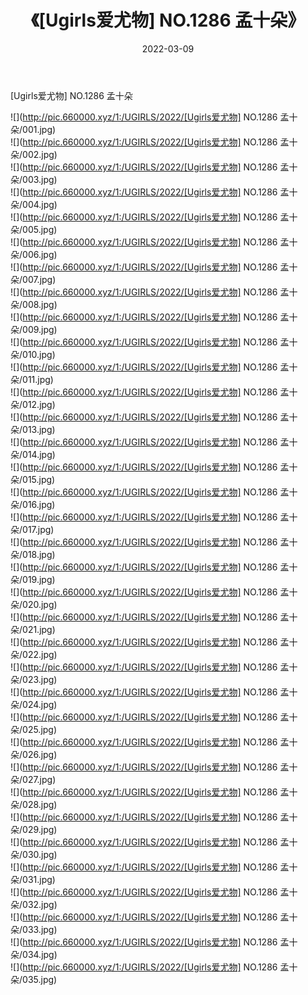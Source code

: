 ﻿---
layout: post
title:  《[Ugirls爱尤物] NO.1286 孟十朵》
date:   2022-03-09
img: http://pic.660000.xyz/1:/UGIRLS/2022/[Ugirls爱尤物] NO.1286 孟十朵/000.jpg
categories: [美女, 清纯, 唯美]
---

[Ugirls爱尤物] NO.1286 孟十朵

 ![](http://pic.660000.xyz/1:/UGIRLS/2022/[Ugirls爱尤物] NO.1286 孟十朵/001.jpg) <br>![](http://pic.660000.xyz/1:/UGIRLS/2022/[Ugirls爱尤物] NO.1286 孟十朵/002.jpg) <br>![](http://pic.660000.xyz/1:/UGIRLS/2022/[Ugirls爱尤物] NO.1286 孟十朵/003.jpg) <br>![](http://pic.660000.xyz/1:/UGIRLS/2022/[Ugirls爱尤物] NO.1286 孟十朵/004.jpg) <br>![](http://pic.660000.xyz/1:/UGIRLS/2022/[Ugirls爱尤物] NO.1286 孟十朵/005.jpg) <br>![](http://pic.660000.xyz/1:/UGIRLS/2022/[Ugirls爱尤物] NO.1286 孟十朵/006.jpg) <br>![](http://pic.660000.xyz/1:/UGIRLS/2022/[Ugirls爱尤物] NO.1286 孟十朵/007.jpg) <br>![](http://pic.660000.xyz/1:/UGIRLS/2022/[Ugirls爱尤物] NO.1286 孟十朵/008.jpg) <br>![](http://pic.660000.xyz/1:/UGIRLS/2022/[Ugirls爱尤物] NO.1286 孟十朵/009.jpg) <br>![](http://pic.660000.xyz/1:/UGIRLS/2022/[Ugirls爱尤物] NO.1286 孟十朵/010.jpg) <br>![](http://pic.660000.xyz/1:/UGIRLS/2022/[Ugirls爱尤物] NO.1286 孟十朵/011.jpg) <br>![](http://pic.660000.xyz/1:/UGIRLS/2022/[Ugirls爱尤物] NO.1286 孟十朵/012.jpg) <br>![](http://pic.660000.xyz/1:/UGIRLS/2022/[Ugirls爱尤物] NO.1286 孟十朵/013.jpg) <br>![](http://pic.660000.xyz/1:/UGIRLS/2022/[Ugirls爱尤物] NO.1286 孟十朵/014.jpg) <br>![](http://pic.660000.xyz/1:/UGIRLS/2022/[Ugirls爱尤物] NO.1286 孟十朵/015.jpg) <br>![](http://pic.660000.xyz/1:/UGIRLS/2022/[Ugirls爱尤物] NO.1286 孟十朵/016.jpg) <br>![](http://pic.660000.xyz/1:/UGIRLS/2022/[Ugirls爱尤物] NO.1286 孟十朵/017.jpg) <br>![](http://pic.660000.xyz/1:/UGIRLS/2022/[Ugirls爱尤物] NO.1286 孟十朵/018.jpg) <br>![](http://pic.660000.xyz/1:/UGIRLS/2022/[Ugirls爱尤物] NO.1286 孟十朵/019.jpg) <br>![](http://pic.660000.xyz/1:/UGIRLS/2022/[Ugirls爱尤物] NO.1286 孟十朵/020.jpg) <br>![](http://pic.660000.xyz/1:/UGIRLS/2022/[Ugirls爱尤物] NO.1286 孟十朵/021.jpg) <br>![](http://pic.660000.xyz/1:/UGIRLS/2022/[Ugirls爱尤物] NO.1286 孟十朵/022.jpg) <br>![](http://pic.660000.xyz/1:/UGIRLS/2022/[Ugirls爱尤物] NO.1286 孟十朵/023.jpg) <br>![](http://pic.660000.xyz/1:/UGIRLS/2022/[Ugirls爱尤物] NO.1286 孟十朵/024.jpg) <br>![](http://pic.660000.xyz/1:/UGIRLS/2022/[Ugirls爱尤物] NO.1286 孟十朵/025.jpg) <br>![](http://pic.660000.xyz/1:/UGIRLS/2022/[Ugirls爱尤物] NO.1286 孟十朵/026.jpg) <br>![](http://pic.660000.xyz/1:/UGIRLS/2022/[Ugirls爱尤物] NO.1286 孟十朵/027.jpg) <br>![](http://pic.660000.xyz/1:/UGIRLS/2022/[Ugirls爱尤物] NO.1286 孟十朵/028.jpg) <br>![](http://pic.660000.xyz/1:/UGIRLS/2022/[Ugirls爱尤物] NO.1286 孟十朵/029.jpg) <br>![](http://pic.660000.xyz/1:/UGIRLS/2022/[Ugirls爱尤物] NO.1286 孟十朵/030.jpg) <br>![](http://pic.660000.xyz/1:/UGIRLS/2022/[Ugirls爱尤物] NO.1286 孟十朵/031.jpg) <br>![](http://pic.660000.xyz/1:/UGIRLS/2022/[Ugirls爱尤物] NO.1286 孟十朵/032.jpg) <br>![](http://pic.660000.xyz/1:/UGIRLS/2022/[Ugirls爱尤物] NO.1286 孟十朵/033.jpg) <br>![](http://pic.660000.xyz/1:/UGIRLS/2022/[Ugirls爱尤物] NO.1286 孟十朵/034.jpg) <br>![](http://pic.660000.xyz/1:/UGIRLS/2022/[Ugirls爱尤物] NO.1286 孟十朵/035.jpg) <br>